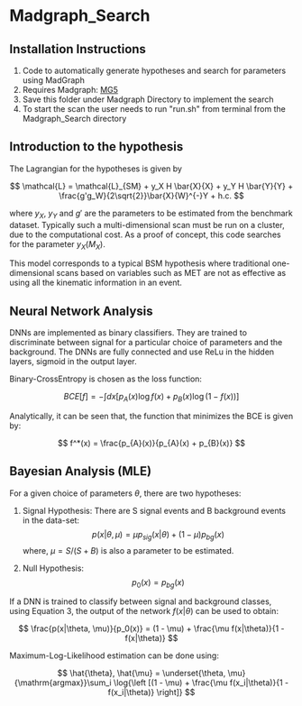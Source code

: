 # Madgraph_Search

## Installation Instructions
1. Code to automatically generate hypotheses and search for parameters using MadGraph
2. Requires Madgraph: [MG5](https://launchpad.net/mg5amcnlo)
3. Save this folder under Madgraph Directory to implement the search
4. To start the scan the user needs to run "run.sh" from terminal from the Madgraph_Search directory


## Introduction to the hypothesis
The Lagrangian for the hypotheses is given by

$$  \mathcal{L} = \mathcal{L}_{SM} + y_X H \bar{X}{X} + y_Y H \bar{Y}{Y} + \frac{g'g_W}{2\sqrt{2}}\bar{X}{W}^{-}Y + h.c. $$

where $y_X$, $y_Y$ and $g'$ are the parameters to be estimated from the benchmark dataset.  Typically such a multi-dimensional scan must be run on a cluster, due to the computational cost. As a proof of concept, this code searches for the parameter $y_X (M_X)$.

This model corresponds to a typical BSM hypothesis where traditional one-dimensional scans based on variables such as MET are not as effective as using all the kinematic information in an event.

## Neural Network Analysis
DNNs are implemented as binary classifiers. They are trained to discriminate between signal for a particular choice of parameters and the background. The DNNs are fully connected and use ReLu in the hidden layers, sigmoid in the output layer. 

Binary-CrossEntropy is chosen as the loss function:

$$BCE[f] = -\int dx \left[p_{A}(x)\log{f(x)} + p_{B}(x)\log{(1-f(x))}\right]$$

Analytically, it can be seen that, the function that minimizes the BCE is given by:

$$ f^*(x) = \frac{p_{A}(x)}{p_{A}(x) + p_{B}(x)} $$

## Bayesian Analysis (MLE)

For a given choice of parameters $\theta$, there are two hypotheses:

1. Signal Hypothesis: There are S signal events and B background events in the data-set:
        $$ p(x|\theta, \mu) = \mu p_{sig}(x|\theta) + (1 - \mu) p_{bg}(x) $$
 where, $\mu = S/(S + B)$ is also a parameter to be estimated.

2. Null Hypothesis:
       $$  p_0(x) = p_{bg}(x) $$
    
If a DNN is trained to classify between signal and background classes, using Equation 3, the output of the network $f(x|\theta)$ can be used to obtain:

$$ \frac{p(x|\theta, \mu)}{p_0(x)} = (1 - \mu) + \frac{\mu f(x|\theta)}{1 - f(x|\theta)}  $$

Maximum-Log-Likelihood estimation can be done using:

$$ \hat{\theta}, \hat{\mu} = \underset{\theta, \mu}{\mathrm{argmax}}\sum_i \log{\left [(1 - \mu) + \frac{\mu f(x_i|\theta)}{1 - f(x_i|\theta)}  \right]} $$
